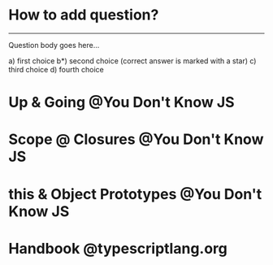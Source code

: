 # How to add question?

---
Question body goes here...

a) first choice
b*) second choice (correct answer is marked with a star)
c) third choice
d) fourth choice

# Up & Going @You Don't Know JS

# Scope @ Closures @You Don't Know JS

# this & Object Prototypes @You Don't Know JS

# Handbook @typescriptlang.org
